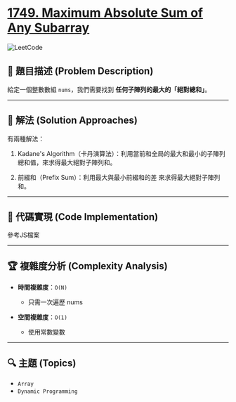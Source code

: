 # [1749. Maximum Absolute Sum of Any Subarray](https://leetcode.com/problems/maximum-absolute-sum-of-any-subarray/description/)

![LeetCode](https://leetcode.com/static/images/LeetCode_Sharing.png)

## **📝 題目描述 (Problem Description)**  

給定一個整數數組 `nums`，我們需要找到 **任何子陣列的最大的「絕對總和」**。

---

## 🚀 **解法 (Solution Approaches)**
有兩種解法：

1. Kadane's Algorithm（卡丹演算法）：利用當前和全局的最大和最小的子陣列總和值，來求得最大絕對子陣列和。

2. 前綴和（Prefix Sum）：利用最大與最小前綴和的差 來求得最大絕對子陣列和。

---

## 📌 **代碼實現 (Code Implementation)**

參考JS檔案

---

## 🏆 **複雜度分析 (Complexity Analysis)**  

- **時間複雜度**：`O(N)`  
  - 只需一次遍歷 nums

- **空間複雜度**：`O(1)`  
  - 使用常數變數

--- 

## 🔍 **主題 (Topics)**
- `Array`
- `Dynamic Programming`